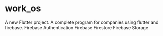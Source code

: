 # work_os

A new Flutter project.
A complete program for companies using flutter and firebase.
Firebase Authentication
Firebase Firestore
Firebase Storage
